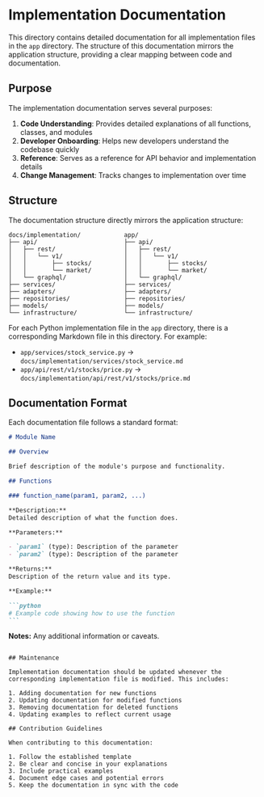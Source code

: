# Implementation Documentation

This directory contains detailed documentation for all implementation files in the `app` directory. The structure of this documentation mirrors the application structure, providing a clear mapping between code and documentation.

## Purpose

The implementation documentation serves several purposes:

1. **Code Understanding**: Provides detailed explanations of all functions, classes, and modules
2. **Developer Onboarding**: Helps new developers understand the codebase quickly
3. **Reference**: Serves as a reference for API behavior and implementation details
4. **Change Management**: Tracks changes to implementation over time

## Structure

The documentation structure directly mirrors the application structure:

```
docs/implementation/            app/
├── api/                        ├── api/
│   ├── rest/                   │   ├── rest/
│   │   └── v1/                 │   │   └── v1/
│   │       ├── stocks/         │   │       ├── stocks/
│   │       └── market/         │   │       └── market/
│   └── graphql/                │   └── graphql/
├── services/                   ├── services/
├── adapters/                   ├── adapters/
├── repositories/               ├── repositories/
├── models/                     ├── models/
└── infrastructure/             └── infrastructure/
```

For each Python implementation file in the `app` directory, there is a corresponding Markdown file in this directory. For example:

- `app/services/stock_service.py` → `docs/implementation/services/stock_service.md`
- `app/api/rest/v1/stocks/price.py` → `docs/implementation/api/rest/v1/stocks/price.md`

## Documentation Format

Each documentation file follows a standard format:

````markdown
# Module Name

## Overview

Brief description of the module's purpose and functionality.

## Functions

### function_name(param1, param2, ...)

**Description:**
Detailed description of what the function does.

**Parameters:**

- `param1` (type): Description of the parameter
- `param2` (type): Description of the parameter

**Returns:**
Description of the return value and its type.

**Example:**

```python
# Example code showing how to use the function
```
````

**Notes:**
Any additional information or caveats.

```

## Maintenance

Implementation documentation should be updated whenever the corresponding implementation file is modified. This includes:

1. Adding documentation for new functions
2. Updating documentation for modified functions
3. Removing documentation for deleted functions
4. Updating examples to reflect current usage

## Contribution Guidelines

When contributing to this documentation:

1. Follow the established template
2. Be clear and concise in your explanations
3. Include practical examples
4. Document edge cases and potential errors
5. Keep the documentation in sync with the code
```
